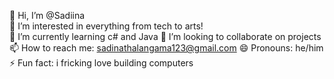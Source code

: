 👋 Hi, I’m @Sadiina  
👀 I’m interested in everything from tech to arts!  
🌱 I’m currently learning c# and Java
💞️ I’m looking to collaborate on projects
📫 How to reach me: sadinathalangama123@gmail.com
😄 Pronouns: he/him
⚡ Fun fact: i fricking love building computers
